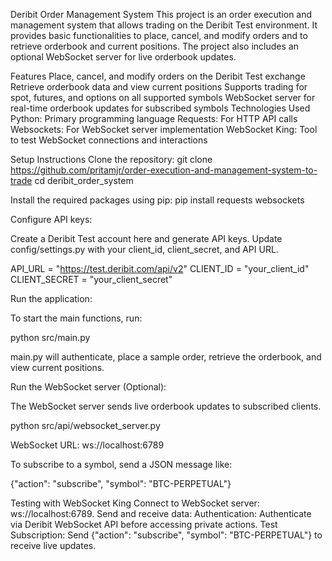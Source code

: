 Deribit Order Management System
This project is an order execution and management system that allows trading on the Deribit Test environment. It provides basic functionalities to place, cancel, and modify orders and to retrieve orderbook and current positions. The project also includes an optional WebSocket server for live orderbook updates.

Features
Place, cancel, and modify orders on the Deribit Test exchange
Retrieve orderbook data and view current positions
Supports trading for spot, futures, and options on all supported symbols
WebSocket server for real-time orderbook updates for subscribed symbols
Technologies Used
Python: Primary programming language
Requests: For HTTP API calls
Websockets: For WebSocket server implementation
WebSocket King: Tool to test WebSocket connections and interactions

Setup Instructions
Clone the repository: 
git clone https://github.com/pritamjr/order-execution-and-management-system-to-trade
cd deribit_order_system

Install the required packages using pip:
pip install requests websockets


Configure API keys:

Create a Deribit Test account here and generate API keys. Update config/settings.py with your client_id, client_secret, and API URL.

API_URL = "https://test.deribit.com/api/v2"
CLIENT_ID = "your_client_id"
CLIENT_SECRET = "your_client_secret"

Run the application:

To start the main functions, run:

python src/main.py

main.py will authenticate, place a sample order, retrieve the orderbook, and view current positions.

Run the WebSocket server (Optional):

The WebSocket server sends live orderbook updates to subscribed clients.

python src/api/websocket_server.py


WebSocket URL: ws://localhost:6789

To subscribe to a symbol, send a JSON message like:

{"action": "subscribe", "symbol": "BTC-PERPETUAL"}


Testing with WebSocket King
Connect to WebSocket server: ws://localhost:6789.
Send and receive data:
Authentication: Authenticate via Deribit WebSocket API before accessing private actions.
Test Subscription: Send {"action": "subscribe", "symbol": "BTC-PERPETUAL"} to receive live updates.


